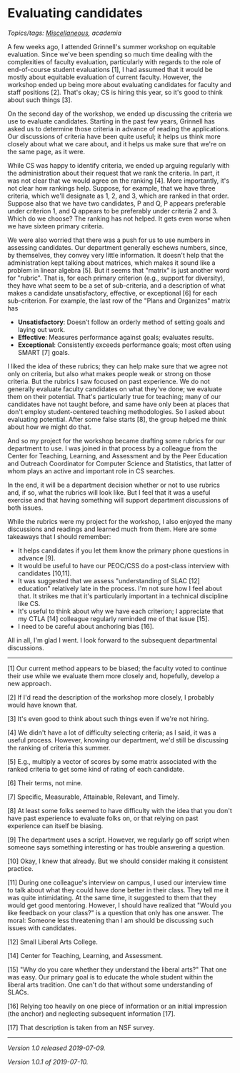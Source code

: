 Evaluating candidates
=====================

*Topics/tags: [Miscellaneous](index-misc), academia*

A few weeks ago, I attended Grinnell's summer workshop on equitable
evaluation.  Since we've been spending so much time dealing with the
complexities of faculty evaluation, particularly with regards to the
role of end-of-course student evaluations [1], I had assumed that it would
be mostly about equitable evaluation of current faculty.  However, the
workshop ended up being more about evaluating candidates for faculty
and staff positions [2].  That's okay; CS is hiring this year, so it's
good to think about such things [3].

On the second day of the workshop, we ended up discussing the criteria
we use to evaluate candidates.  Starting in the past few years, Grinnell
has asked us to determine those criteria in advance of reading the
applications.  Our discussions of criteria have been quite useful; it
helps us think more closely about what we care about, and it helps us
make sure that we're on the same page, as it were.

While CS was happy to identify criteria, we ended up arguing regularly
with the administration about their request that we rank the criteria.
In part, it was not clear that we would agree on the ranking [4].
More importantly, it's not clear how rankings help.  Suppose, for example,
that we have three criteria, which we'll designate as 1, 2, and 3, which
are ranked in that order.  Suppose also that we have two candidates,
P and Q, P appears preferable under criterion 1, and Q appears to be
preferably under criteria 2 and 3.  Which do we choose?  The ranking
has not helped.  It gets even worse when we have sixteen primary criteria.

We were also worried that there was a push for us to use numbers in
assessing candidates.  Our department generally eschews numbers, since,
by themselves, they convey very little information.  It doesn't help that
the administration kept talking about matrices, which makes it sound
like a problem in linear algebra [5].  But it seems that "matrix" is
just another word for "rubric".  That is, for each primary criterion (e.g.,
support for diversity), they have what seem to be a set of sub-criteria,
and a description of what makes a candidate unsatisfactory, effective,
or exceptional [6] for each sub-criterion.  For example, the last row
of the "Plans and Organizes" matrix has

* **Unsatisfactory**: Doesn’t follow an orderly method of setting goals 
  and laying out work.
* **Effective**: Measures performance against goals;  evaluates results.
* **Exceptional**: Consistently exceeds performance goals;  most often using 
  SMART [7] goals.

I liked the idea of these rubrics; they can help make sure that we
agree not only on criteria, but also what makes people weak or strong
on those criteria.  But the rubrics I saw focused on past experience.
We do not generally evaluate faculty candidates on what they've done; we
evaluate them on their potential.  That's particularly true for teaching;
many of our candidates have not taught before, and same have only been
at places that don't employ student-centered teaching methodologies.
So I asked about evaluating potential.  After some false starts [8],
the group helped me think about how we might do that.

And so my project for the workshop became drafting some rubrics for our
department to use.  I was joined in that process by a colleague from
the Center for Teaching, Learning, and Assessment and by the Peer
Education and Outreach Coordinator for Computer Science and Statistics,
that latter of whom plays an active and important role in CS searches.

In the end, it will be a department decision whether or not to use
rubrics and, if so, what the rubrics will look like.  But I feel that it
was a useful exercise and that having something will support department
discussions of both issues.

While the rubrics were my project for the workshop, I also enjoyed the
many discussions and readings and learned much from them.  Here are
some takeaways that I should remember:

* It helps candidates if you let them know the primary phone questions
  in advance [9].
* It would be useful to have our PEOC/CSS do a post-class interview with
  candidates [10,11].
* It was suggested that we assess "understanding of SLAC [12] education"
  relatively late in the process.  I'm not sure how I feel about that.
  It strikes me that it's particularly important in a technical discipline
  like CS.
* It's useful to think about why we have each criterion; I appreciate
  that my CTLA [14] colleague regularly reminded me of that issue [15].
* I need to be careful about anchoring bias [16].

All in all, I'm glad I went.  I look forward to the subsequent
departmental discussions.

---

[1] Our current method appears to be biased; the faculty voted to continue
their use while we evaluate them more closely and, hopefully, develop
a new approach.

[2] If I'd read the description of the workshop more closely, I probably
would have known that.

[3] It's even good to think about such things even if we're not hiring.

[4] We didn't have a lot of difficulty selecting criteria; as I said,
it was a useful process.  However, knowing our department, we'd still
be discussing the ranking of criteria this summer.

[5] E.g., multiply a vector of scores by some matrix associated with
the ranked criteria to get some kind of rating of each candidate.

[6] Their terms, not mine.

[7] Specific, Measurable, Attainable, Relevant, and Timely.

[8] At least some folks seemed to have difficulty with the idea that
you don't have past experience to evaluate folks on, or that relying on
past experience can itself be biasing.

[9] The department uses a script.  However, we regularly go off script
when someone says something interesting or has trouble answering a question.

[10] Okay, I knew that already.  But we should consider making it consistent
practice.

[11] During one colleague's interview on campus, I used our interview time
to talk about what they could have done better in their class.  They tell
me it was quite intimidating.  At the same time, it suggested to them that
they would get good mentoring.  However, I should have realized that "Would
you like feedback on your class?" is a question that only has one answer.
The moral: Someone less threatening than I am should be discussing such 
issues with candidates.

[12] Small Liberal Arts College.

[14] Center for Teaching, Learning, and Assessment.

[15] "Why do you care whether they understand the liberal arts?"  That
one was easy.  Our primary goal is to educate the whole student within
the liberal arts tradition.  One can't do that without some understanding
of SLACs.

[16] Relying too heavily on one piece of information or an initial
impression (the anchor) and neglecting subsequent information [17].

[17] That description is taken from an NSF survey.

---

*Version 1.0 released 2019-07-09.*

*Version 1.0.1 of 2019-07-10.*
